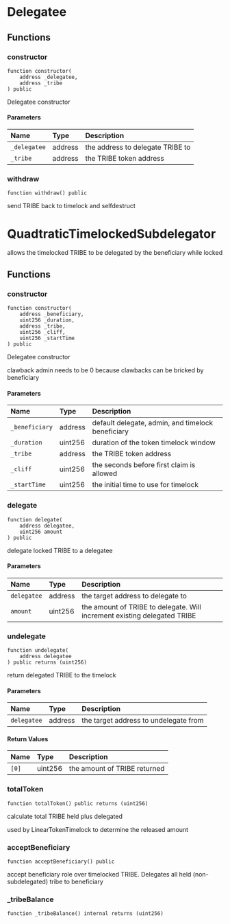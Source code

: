 # Delegatee

## Functions

### constructor

```solidity
function constructor(
    address _delegatee,
    address _tribe
) public
```

Delegatee constructor

#### Parameters

| Name | Type | Description |
| :--- | :--- | :---------- |
| `_delegatee` | address | the address to delegate TRIBE to |
| `_tribe` | address | the TRIBE token address |

### withdraw

```solidity
function withdraw() public
```

send TRIBE back to timelock and selfdestruct

# QuadtraticTimelockedSubdelegator

allows the timelocked TRIBE to be delegated by the beneficiary while locked

## Functions

### constructor

```solidity
function constructor(
    address _beneficiary,
    uint256 _duration,
    address _tribe,
    uint256 _cliff,
    uint256 _startTime
) public
```

Delegatee constructor

clawback admin needs to be 0 because clawbacks can be bricked by beneficiary

#### Parameters

| Name | Type | Description |
| :--- | :--- | :---------- |
| `_beneficiary` | address | default delegate, admin, and timelock beneficiary |
| `_duration` | uint256 | duration of the token timelock window |
| `_tribe` | address | the TRIBE token address |
| `_cliff` | uint256 | the seconds before first claim is allowed |
| `_startTime` | uint256 | the initial time to use for timelock |

### delegate

```solidity
function delegate(
    address delegatee,
    uint256 amount
) public
```

delegate locked TRIBE to a delegatee

#### Parameters

| Name | Type | Description |
| :--- | :--- | :---------- |
| `delegatee` | address | the target address to delegate to |
| `amount` | uint256 | the amount of TRIBE to delegate. Will increment existing delegated TRIBE |

### undelegate

```solidity
function undelegate(
    address delegatee
) public returns (uint256)
```

return delegated TRIBE to the timelock

#### Parameters

| Name | Type | Description |
| :--- | :--- | :---------- |
| `delegatee` | address | the target address to undelegate from |

#### Return Values

| Name | Type | Description |
| :--- | :--- | :---------- |
| `[0]` | uint256 | the amount of TRIBE returned |

### totalToken

```solidity
function totalToken() public returns (uint256)
```

calculate total TRIBE held plus delegated

used by LinearTokenTimelock to determine the released amount

### acceptBeneficiary

```solidity
function acceptBeneficiary() public
```

accept beneficiary role over timelocked TRIBE. Delegates all held (non-subdelegated) tribe to beneficiary

### _tribeBalance

```solidity
function _tribeBalance() internal returns (uint256)
```

